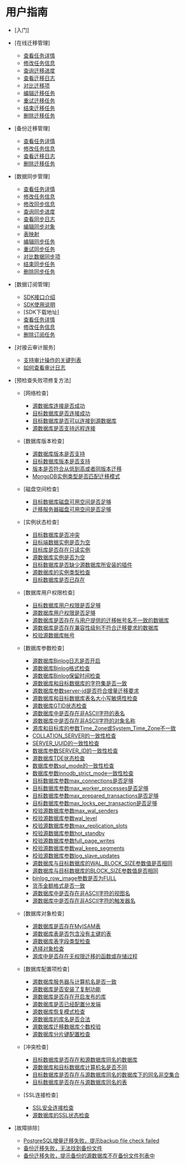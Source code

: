 # 用户指南

-   [入门]
-   [在线迁移管理]
    -   [查看任务详情](查看在线迁移任务详情.md)
    -   [修改任务信息](修改在线迁移任务信息.md)
    -   [查询迁移进度](查询迁移进度.md)
    -   [查看迁移日志](查看在线迁移日志.md)
    -   [对比迁移项](对比迁移项.md)
    -   [编辑迁移任务](编辑在线迁移任务.md)
    -   [重试迁移任务](重试在线迁移任务.md)
    -   [结束迁移任务](结束在线迁移任务.md)
    -   [删除迁移任务](删除在线迁移任务.md)

-   [备份迁移管理]
    -   [查看任务详情](查看备份任务详情.md)
    -   [修改任务信息](修改备份迁移任务信息.md)
    -   [查看迁移日志](查看备份迁移日志.md)
    -   [删除迁移任务](删除备份迁移任务.md)

-   [数据同步管理]
    -   [查看任务详情](查看同步任务详情.md)
    -   [修改任务信息](修改同步任务信息.md)
    -   [修改同步信息](修改同步信息.md)
    -   [查询同步进度](查询同步进度.md)
    -   [查看同步日志](查看同步日志.md)
    -   [编辑同步对象](编辑同步对象.md)
    -   [表映射](表映射.md)
    -   [编辑同步任务](编辑同步任务.md)
    -   [重试同步任务](重试同步任务.md)
    -   [对比数据同步项](对比数据同步项.md)
    -   [结束同步任务](结束同步任务.md)
    -   [删除同步任务](删除同步任务.md)

-   [数据订阅管理]
    -   [SDK接口介绍](SDK接口介绍.md)
    -   [SDK使用说明](SDK使用说明.md)
    -   [SDK下载地址]
    -   [查看任务详情](查看订阅任务详情.md)
    -   [修改任务信息](修改订阅任务信息.md)
    -   [删除订阅任务](删除订阅任务.md)

-   [对接云审计服务]
    -   [支持审计操作的关键列表](支持审计操作的关键列表.md)
    -   [如何查看审计日志](如何查看审计日志.md)

-   [预检查失败项修复方法]
    -   [网络检查]
        -   [源数据库连接是否成功](源数据库连接是否成功.md)
        -   [目标数据库是否连接成功](目标数据库是否连接成功.md)
        -   [目标数据库是否可以连接到源数据库](目标数据库是否可以连接到源数据库.md)
        -   [源数据库是否支持远程连接](源数据库是否支持远程连接.md)

    -   [数据库版本检查]
        -   [源数据库版本是否支持](源数据库版本是否支持.md)
        -   [目标数据库版本是否支持](目标数据库版本是否支持.md)
        -   [版本是否符合从低到高或者同版本迁移](版本是否符合从低到高或者同版本迁移.md)
        -   [MongoDB实例类型是否匹配迁移模式](MongoDB实例类型是否匹配迁移模式.md)

    -   [磁盘空间检查]
        -   [目标数据库磁盘可用空间是否足够](目标数据库磁盘可用空间是否足够.md)
        -   [迁移服务器磁盘可用空间是否足够](迁移服务器磁盘可用空间是否足够.md)

    -   [实例状态检查]
        -   [目标数据库是否冲突](目标数据库是否冲突.md)
        -   [目标端数据实例是否为空](目标端数据实例是否为空.md)
        -   [目标库是否存在只读实例](目标库是否存在只读实例.md)
        -   [源数据库实例是否为空](源数据库实例是否为空.md)
        -   [目标数据库是否缺少源数据库所安装的插件](目标数据库是否缺少源数据库所安装的插件.md)
        -   [源数据库的实例类型检查](源数据库的实例类型检查.md)
        -   [目标数据库是否已存在](目标数据库是否已存在.md)

    -   [数据库用户权限检查]
        -   [目标数据库用户权限是否足够](目标数据库用户权限是否足够.md)
        -   [源数据库用户权限是否足够](源数据库用户权限是否足够.md)
        -   [源数据库是否存在与用户提供的迁移帐号名不一致的数据库](源数据库是否存在与用户提供的迁移帐号名不一致的数据库.md)
        -   [源数据库是否存在兼容性级别不符合迁移要求的数据库](源数据库是否存在兼容性级别不符合迁移要求的数据库.md)
        -   [校验源数据库帐号](校验源数据库帐号.md)

    -   [数据库参数检查]
        -   [源数据库Binlog日志是否开启](源数据库Binlog日志是否开启.md)
        -   [源数据库Binlog格式检查](源数据库Binlog格式检查.md)
        -   [源数据库Binlog保留时间检查](源数据库Binlog保留时间检查.md)
        -   [源数据库和目标数据库的字符集是否一致](源数据库和目标数据库的字符集是否一致.md)
        -   [源数据库参数server-id是否符合增量迁移要求](源数据库参数server-id是否符合增量迁移要求.md)
        -   [源数据库和目标数据库表名大小写敏感性检查](源数据库和目标数据库表名大小写敏感性检查.md)
        -   [源数据库GTID状态检查](源数据库GTID状态检查.md)
        -   [源数据库中是否存在非ASCII字符的表名](源数据库中是否存在非ASCII字符的表名.md)
        -   [源数据库中是否存在非ASCII字符的对象名称](源数据库中是否存在非ASCII字符的对象名称.md)
        -   [源库和目标库的参数Time\_Zone或System\_Time\_Zone不一致](源库和目标库的参数Time_Zone或System_Time_Zone不一致.md)
        -   [COLLATION\_SERVER的一致性检查](COLLATION_SERVER的一致性检查.md)
        -   [SERVER\_UUID的一致性检查](SERVER_UUID的一致性检查.md)
        -   [数据库参数SERVER\_ID的一致性检查](数据库参数SERVER_ID的一致性检查.md)
        -   [源数据库TDE状态检查](源数据库TDE状态检查.md)
        -   [数据库参数sql\_mode的一致性检查](数据库参数sql_mode的一致性检查.md)
        -   [数据库参数innodb\_strict\_mode一致性检查](数据库参数innodb_strict_mode一致性检查.md)
        -   [目标数据库参数max\_connections是否足够](目标数据库参数max_connections是否足够.md)
        -   [目标数据库参数max\_worker\_processes是否足够](目标数据库参数max_worker_processes是否足够.md)
        -   [目标数据库参数max\_prepared\_transactions是否足够](目标数据库参数max_prepared_transactions是否足够.md)
        -   [目标数据库参数max\_locks\_per\_transaction是否足够](目标数据库参数max_locks_per_transaction是否足够.md)
        -   [校验源数据库参数max\_wal\_senders](校验源数据库参数max_wal_senders.md)
        -   [校验源数据库参数wal\_level](校验源数据库参数wal_level.md)
        -   [校验源数据库参数max\_replication\_slots](校验源数据库参数max_replication_slots.md)
        -   [校验源数据库参数hot\_standby](校验源数据库参数hot_standby.md)
        -   [校验源数据库参数full\_page\_writes](校验源数据库参数full_page_writes.md)
        -   [校验源数据库参数wal\_keep\_segments](校验源数据库参数wal_keep_segments.md)
        -   [校验源数据库参数log\_slave\_updates](校验源数据库参数log_slave_updates.md)
        -   [源数据库与目标数据库的WAL\_BLOCK\_SIZE参数值是否相同](源数据库与目标数据库的WAL_BLOCK_SIZE参数值是否相同.md)
        -   [源数据库与目标数据库的BLOCK\_SIZE参数值是否相同](源数据库与目标数据库的BLOCK_SIZE参数值是否相同.md)
        -   [binlog\_row\_image参数是否为FULL](binlog_row_image参数是否为FULL.md)
        -   [货币金额格式是否一致](货币金额格式是否一致.md)
        -   [源数据库中是否存在非ASCII字符的视图名](源数据库中是否存在非ASCII字符的视图名.md)
        -   [源数据库中是否存在非ASCII字符的触发器名](源数据库中是否存在非ASCII字符的触发器名.md)

    -   [数据库对象检查]
        -   [源数据库是否存在MyISAM表](源数据库是否存在MyISAM表.md)
        -   [源数据库表是否包含没有主键的表](源数据库表是否包含没有主键的表.md)
        -   [源数据库表字段类型检查](源数据库表字段类型检查.md)
        -   [选择对象检查](选择对象检查.md)
        -   [源库中是否存在无权限迁移的函数或存储过程](源库中是否存在无权限迁移的函数或存储过程.md)

    -   [数据库配置项检查]
        -   [源数据库服务器与计算机名是否一致](源数据库服务器与计算机名是否一致.md)
        -   [源数据库是否安装了复制功能](源数据库是否安装了复制功能.md)
        -   [源数据库是否存在开启发布的库](源数据库是否存在开启发布的库.md)
        -   [源数据库是否已经配置分发端](源数据库是否已经配置分发端.md)
        -   [源数据库恢复模式检查](源数据库恢复模式检查.md)
        -   [源数据库的库名是否合法](源数据库的库名是否合法.md)
        -   [源数据库迁移数据库个数校验](源数据库迁移数据库个数校验.md)
        -   [源数据库分片键配置检查](源数据库分片键配置检查.md)

    -   [冲突检查]
        -   [目标数据库是否存在和源数据库同名的数据库](目标数据库是否存在和源数据库同名的数据库.md)
        -   [源数据库和目标数据库计算机名是否不同](源数据库和目标数据库计算机名是否不同.md)
        -   [目标数据库是否存在与源数据库同名的数据库下的同名非空集合](目标数据库是否存在与源数据库同名的数据库下的同名非空集合.md)
        -   [目标数据库是否存在与源数据库同名的表](目标数据库是否存在与源数据库同名的表.md)

    -   [SSL连接检查]
        -   [SSL安全连接检查](SSL安全连接检查.md)
        -   [源数据库的SSL状态检查](源数据库的SSL状态检查.md)


-   [故障排除]
    -   [PostgreSQL增量迁移失败，提示backup file check failed](PostgreSQL增量迁移失败-提示backup-file-check-failed.md)
    -   [备份迁移失败，无法找到备份文件](备份迁移失败-无法找到备份文件.md)
    -   [备份迁移失败，提示备份的源数据库不在备份文件列表中](备份迁移失败-提示备份的源数据库不在备份文件列表中.md)


